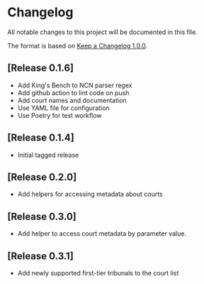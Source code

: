 # Changelog

All notable changes to this project will be documented in this file.

The format is based on [Keep a Changelog 1.0.0].

## [Release 0.1.6]
- Add King's Bench to NCN parser regex
- Add github action to lint code on push
- Add court names and documentation
- Use YAML file for configuration
- Use Poetry for test workflow

## [Release 0.1.4]
- Initial tagged release

## [Release 0.2.0]
- Add helpers for accessing metadata about courts

## [Release 0.3.0]
- Add helper to access court metadata by parameter value.

## [Release 0.3.1]
- Add newly supported first-tier tribunals to the court list

[keep a changelog 1.0.0]: https://keepachangelog.com/en/1.0.0/
